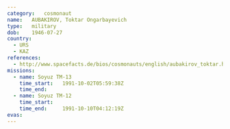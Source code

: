 ```yaml
---
category:	cosmonaut
name:	AUBAKIROV, Toktar Ongarbayevich
type:	military
dob:	1946-07-27
country:
  - URS
  - KAZ
references:
  - http://www.spacefacts.de/bios/cosmonauts/english/aubakirov_toktar.htm
missions:
  - name: Soyuz TM-13
    time_start:   1991-10-02T05:59:38Z
    time_end:     
  - name: Soyuz TM-12
    time_start:   
    time_end:     1991-10-10T04:12:19Z
evas:
---
```

